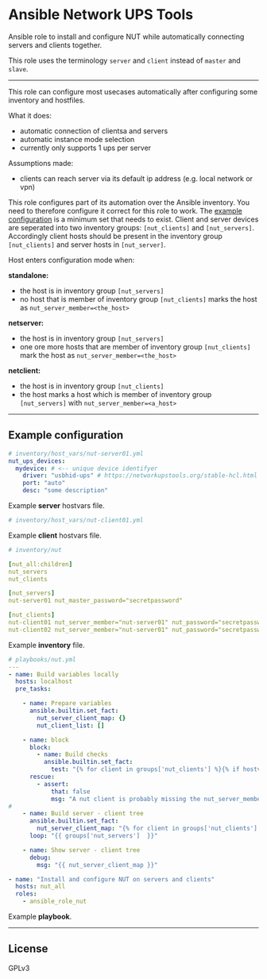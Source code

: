 # Ansible Network UPS Tools

Ansible role to install and configure NUT while automatically connecting servers and clients together.

This role uses the terminology `server` and `client` instead of `master` and `slave`.


---

This role can configure most usecases automatically after configuring some inventory and hostfiles.

What it does:
- automatic connection of clientsa and servers
- automatic instance mode selection
- currently only supports 1 ups per server

Assumptions made:
- clients can reach server via its default ip address (e.g. local network or vpn)

This role configures part of its automation over the Ansible inventory. You need to therefore configure it correct for this role to work. The [example configuration](/#) is a minimum set that needs to exist.
Client and server devices are seperated into two inventory groups: `[nut_clients]` and `[nut_servers]`. Accordingly client hosts should be present in the inventory group `[nut_clients]` and server hosts in `[nut_server]`.


Host enters configuration mode when:

**standalone:**
- the host is in inventory group `[nut_servers]`
- no host that is member of inventory group `[nut_clients]` marks the host as `nut_server_member=<the_host>`

**netserver:**
- the host is in inventory group `[nut_servers]`
- one ore more hosts that are member of inventory group `[nut_clients]` mark the host as `nut_server_member=<the_host>`

**netclient:**
- the host is in inventory group `[nut_clients]`
- the host marks a host which is member of inventory group `[nut_servers]` with `nut_server_member=<a_host>`


---

## Example configuration

```yml
# inventory/host_vars/nut-server01.yml
nut_ups_devices:
  mydevice: # <-- unique device identifyer
    driver: "usbhid-ups" # https://networkupstools.org/stable-hcl.html
    port: "auto"
    desc: "some description"
```
Example **server** hostvars file.


```yml
# inventory/host_vars/nut-client01.yml


```
Example **client** hostvars file.


```yml
# inventory/nut

[nut_all:children]
nut_servers
nut_clients

[nut_servers]
nut-server01 nut_master_password="secretpassword"

[nut_clients]
nut-client01 nut_server_member="nut-server01" nut_password="secretpassword"
nut-client02 nut_server_member="nut-server01" nut_password="secretpassword"

```
Example **inventory** file.


```yml
# playbooks/nut.yml
---
- name: Build variables locally
  hosts: localhost
  pre_tasks:

    - name: Prepare variables
      ansible.builtin.set_fact:
        nut_server_client_map: {}
        nut_client_list: []

    - name: block
      block:
        - name: Build checks
          ansible.builtin.set_fact:
            test: "{% for client in groups['nut_clients'] %}{% if hostvars[client]['nut_server_member'] %}{% endif %}{% endfor %}"
      rescue:
        - assert:
            that: false
            msg: "A nut client is probably missing the nut_server_member variable."
#
    - name: Build server - client tree
      ansible.builtin.set_fact:
        nut_server_client_map: "{% for client in groups['nut_clients'] %}{% if hostvars[client]['nut_server_member'] == item %}{% set _ = nut_client_list.append(client) %}{% endif %}{% endfor %}{{ {item: nut_client_list} | combine(nut_server_client_map) }}"
      loop: "{{ groups['nut_servers']  }}"

    - name: Show server - client tree
      debug:
        msg: "{{ nut_server_client_map }}"

- name: "Install and configure NUT on servers and clients"
  hosts: nut_all
  roles:
    - ansible_role_nut
```
Example **playbook**.

---

## License

GPLv3
